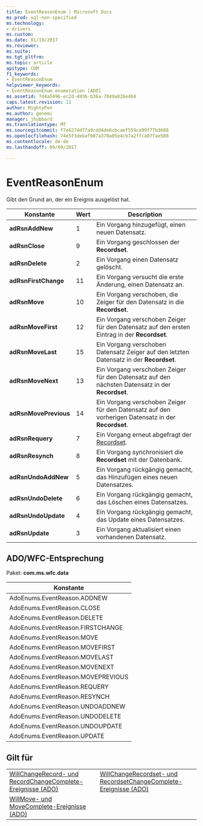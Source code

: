 ```yaml
---
title: EventReasonEnum | Microsoft Docs
ms.prod: sql-non-specified
ms.technology:
- drivers
ms.custom: 
ms.date: 01/19/2017
ms.reviewer: 
ms.suite: 
ms.tgt_pltfrm: 
ms.topic: article
apitype: COM
f1_keywords:
- EventReasonEnum
helpviewer_keywords:
- EventReasonEnum enumeration [ADO]
ms.assetid: 7d4a5496-ec2d-4936-b36a-7049a82be4b4
caps.latest.revision: 11
author: MightyPen
ms.author: genemi
manager: jhubbard
ms.translationtype: MT
ms.sourcegitcommit: f7e6274d77a9cdd4de6cbcaef559ca99f77b3608
ms.openlocfilehash: 74e5f3debafb07a370a05e4cb7a2ffca07fae508
ms.contentlocale: de-de
ms.lasthandoff: 09/09/2017

---
```

# <a name="eventreasonenum"></a>EventReasonEnum
Gibt den Grund an, der ein Ereignis ausgelöst hat.  
  
|Konstante|Wert|Description|  
|--------------|-----------|-----------------|  
|**adRsnAddNew**|1|Ein Vorgang hinzugefügt, einen neuen Datensatz.|  
|**adRsnClose**|9|Ein Vorgang geschlossen der **Recordset**.|  
|**adRsnDelete**|2|Ein Vorgang einen Datensatz gelöscht.|  
|**adRsnFirstChange**|11|Ein Vorgang versucht die erste Änderung, einen Datensatz an.|  
|**adRsnMove**|10|Ein Vorgang verschoben, die Zeiger für den Datensatz in die **Recordset**.|  
|**adRsnMoveFirst**|12|Ein Vorgang verschoben Zeiger für den Datensatz auf den ersten Eintrag in der **Recordset**.|  
|**adRsnMoveLast**|15|Ein Vorgang verschoben Datensatz Zeiger auf den letzten Datensatz in der **Recordset**.|  
|**adRsnMoveNext**|13|Ein Vorgang verschoben Zeiger für den Datensatz auf den nächsten Datensatz in der **Recordset**.|  
|**adRsnMovePrevious**|14|Ein Vorgang verschoben Zeiger für den Datensatz auf den vorherigen Datensatz in der **Recordset**.|  
|**adRsnRequery**|7|Ein Vorgang erneut abgefragt der [Recordset](../../../ado/reference/ado-api/recordset-object-ado.md).|  
|**adRsnResynch**|8|Ein Vorgang synchronisiert die **Recordset** mit der Datenbank.|  
|**adRsnUndoAddNew**|5|Ein Vorgang rückgängig gemacht, das Hinzufügen eines neuen Datensatzes.|  
|**adRsnUndoDelete**|6|Ein Vorgang rückgängig gemacht, das Löschen eines Datensatzes.|  
|**adRsnUndoUpdate**|4|Ein Vorgang rückgängig gemacht, das Update eines Datensatzes.|  
|**adRsnUpdate**|3|Ein Vorgang aktualisiert einen vorhandenen Datensatz.|  
  
## <a name="adowfc-equivalent"></a>ADO/WFC-Entsprechung  
 Paket: **com.ms.wfc.data**  
  
|Konstante|  
|--------------|  
|AdoEnums.EventReason.ADDNEW|  
|AdoEnums.EventReason.CLOSE|  
|AdoEnums.EventReason.DELETE|  
|AdoEnums.EventReason.FIRSTCHANGE|  
|AdoEnums.EventReason.MOVE|  
|AdoEnums.EventReason.MOVEFIRST|  
|AdoEnums.EventReason.MOVELAST|  
|AdoEnums.EventReason.MOVENEXT|  
|AdoEnums.EventReason.MOVEPREVIOUS|  
|AdoEnums.EventReason.REQUERY|  
|AdoEnums.EventReason.RESYNCH|  
|AdoEnums.EventReason.UNDOADDNEW|  
|AdoEnums.EventReason.UNDODELETE|  
|AdoEnums.EventReason.UNDOUPDATE|  
|AdoEnums.EventReason.UPDATE|  
  
## <a name="applies-to"></a>Gilt für  
  
|||  
|-|-|  
|[WillChangeRecord- und RecordChangeComplete-Ereignisse (ADO)](../../../ado/reference/ado-api/willchangerecord-and-recordchangecomplete-events-ado.md)|[WillChangeRecordset- und RecordsetChangeComplete-Ereignisse (ADO)](../../../ado/reference/ado-api/willchangerecordset-and-recordsetchangecomplete-events-ado.md)|  
|[WillMove- und MoveComplete-Ereignisse (ADO)](../../../ado/reference/ado-api/willmove-and-movecomplete-events-ado.md)||
